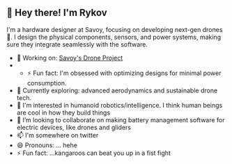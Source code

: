 ## 👋 Hey there! I'm Rykov
I'm a hardware designer at Savoy, focusing on developing next-gen drones 🚁. I design the physical components, sensors, and power systems, making sure they integrate seamlessly with the software.

- 🔧 Working on: [Savoy's Drone Project](https://github.com/Savoy/DroneProject)
- - ⚡ Fun fact: I'm obsessed with optimizing designs for minimal power consumption.
- 🌱 Currently exploring: advanced aerodynamics and sustainable drone tech.
- 👀 I'm interested in humanoid robotics/intelligence. I think human beings are cool in how they build things
- 💞️ I’m looking to collaborate on making battery management software for electric devices, like drones and gliders
- 📫 I'm somewhere on twitter
- 😄 Pronouns: ... hehe
- ⚡ Fun fact: ...kangaroos can beat you up in a fist fight
<!---
Rykov24/Rykov24 is a ✨ special ✨ repository because its `README.md` (this file) appears on your GitHub profile.
You can click the Preview link to take a look at your changes.
--->

